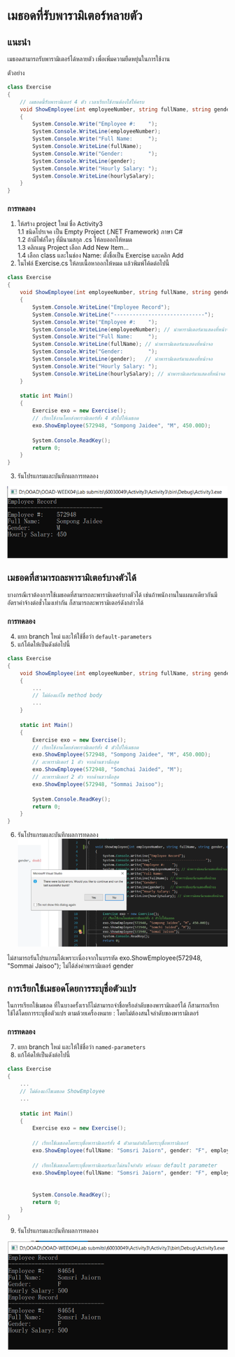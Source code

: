 # เมธอดที่รับพารามิเตอร์หลายตัว 

## แนะนำ

เมธอดสามารถรับพารามิเตอร์ได้หลายตัว เพื่อเพิ่มความยืดหยุ่นในการใช้งาน 

ตัวอย่าง
```C#
class Exercise
{
    // เมธอดนี้รับพารามิเตอร์ 4 ตัว เวลาเรียกใช้งานต้องใส่ให้ครบ
    void ShowEmployee(int employeeNumber, string fullName, string gender, double hourlySalary)
    {
        System.Console.Write("Employee #:    ");
        System.Console.WriteLine(employeeNumber);
        System.Console.Write("Full Name:     ");
        System.Console.WriteLine(fullName);
        System.Console.Write("Gender:        ");
        System.Console.WriteLine(gender);
        System.Console.Write("Hourly Salary: ");
        System.Console.WriteLine(hourlySalary);
    }
}
```


### การทดลอง

1. ให้สร้าง project ใหม่ ชื่อ Activity3   
   1.1 ชนิดโปรเจค เป็น Empty Project (.NET Framework) ภาษา C#  
   1.2 ถ้ามีไฟล์ใดๆ ที่มีนามสกุล .cs ให้ลบออกให้หมด  
   1.3 คลิกเมนู Project เลือก Add New Item...  
   1.4 เลือก class และในช่อง Name: ตั้งชื่อเป็น Exercise และคลิก Add  
2. ในไฟล์ Exercise.cs ให้ลบเนื้อหาออกให้หมด แล้วพิมพ์โค้ดต่อไปนี้

``` C#
class Exercise
{
    void ShowEmployee(int employeeNumber, string fullName, string gender, double hourlySalary)
    {
        System.Console.WriteLine("Employee Record");
        System.Console.WriteLine("-----------------------------");
        System.Console.Write("Employee #:    ");
        System.Console.WriteLine(employeeNumber); // นำพารามิเตอร์มาแสดงที่หน้าจอ
        System.Console.Write("Full Name:     ");
        System.Console.WriteLine(fullName); // นำพารามิเตอร์มาแสดงที่หน้าจอ
        System.Console.Write("Gender:        ");
        System.Console.WriteLine(gender);   // นำพารามิเตอร์มาแสดงที่หน้าจอ
        System.Console.Write("Hourly Salary: ");
        System.Console.WriteLine(hourlySalary); // นำพารามิเตอร์มาแสดงที่หน้าจอ
    }

    static int Main()
    {
        Exercise exo = new Exercise();
        // เรียกใช้งานโดยส่งพารามิเตอร์ทั้ง 4 ตัวไปให้เมธอด
        exo.ShowEmployee(572948, "Sompong Jaidee", "M", 450.00D);

        System.Console.ReadKey();
        return 0;
    }
}
```
3. รันโปรแกรมและบันทึกผลการทดลอง

![A4.png](A4.PNG)


## เมธอดที่สามารถละพารามิเตอร์บางตัวได้
บางกรณีเราต้องการใช้เมธอดที่สามารถละพารามิเตอร์บางตัวได้ เช่นถ้าพนักงานในแผนกเดียวกันมีอัตราค่าจ้างต่อชั่วโมงเท่ากัน ก็สามารถละพารามิเตอร์ดังกล่าวได้ 


### การทดลอง
4. แยก branch ใหม่ และให้ใช้ชื่อว่า `default-parameters`
5. แก้โค้ดให้เป็นดังต่อไปนี้

``` C#
class Exercise
{
    void ShowEmployee(int employeeNumber, string fullName, string gender, double hourlySalary = 500.00D)
    {
        ...
        // ไม่ต้องแก้ไข method body
        ...
    }

    static int Main()
    {
        Exercise exo = new Exercise();
        // เรียกใช้งานโดยส่งพารามิเตอร์ทั้ง 4 ตัวไปให้เมธอด
        exo.ShowEmployee(572948, "Sompong Jaidee", "M", 450.00D);
        // ละพารามิเตอร์ 1 ตัว จากด้านขวามือสุด
        exo.ShowEmployee(572948, "Somchai Jaided", "M");
        // ละพารามิเตอร์ 2 ตัว จากด้านขวามือสุด
        exo.ShowEmployee(572948, "Sommai Jaisoo");

        System.Console.ReadKey();
        return 0;
    }
}
```
6. รันโปรแกรมและบันทึกผลการทดลอง
![A5.png](A5.PNG)

ไม่สามารถรันโปรแกรมได้เพราะเนื่องจากในบรรทัด  exo.ShowEmployee(572948, "Sommai Jaisoo"); ไม่ได้ส่งค่าพารามิเตอร์ gender 

## การเรียกใช้เมธอดโดยการระบุชื่อตัวแปร
ในการเรียกใช้เมธอด ที่ในบางครั้งเราก็ไม่สามารถจำชื่อหรือลำดับของพารามิเตอร์ได้ ก็สามารถเรียกใช้ได้โดยการระบุชื่อตัวแปร ตามด้วยเครื่องหมาย : โดยไม่ต้องสนใจลำดับของพารามิเตอร์


### การทดลอง
7. แยก branch ใหม่ และให้ใช้ชื่อว่า `named-parameters`
8. แก้โค้ดให้เป็นดังต่อไปนี้

``` C#
class Exercise
{
    ...
    // ไม่ต้องแก้ไขเมธอด ShowEmployee
    ...

    static int Main()
    {
        Exercise exo = new Exercise();
        
        // เรียกใช้เมธอดโดยระบุชื่อพารามิเตอร์ทั้ง 4 ตัวตามลำดับโดยระบุชื่อพารามิเตอร์
        exo.ShowEmployee(fullName: "Somsri Jaiorn", gender: "F", employeeNumber: 84654);

        // เรียกใช้เมธอดโดยระบุชื่อพารามิเตอร์และไม่สนใจลำดับ พร้อมละ default parameter
        exo.ShowEmployee(fullName: "Somsri Jaiorn", gender: "F", employeeNumber: 84654);


        System.Console.ReadKey();
        return 0;
    }
}
```
9. รันโปรแกรมและบันทึกผลการทดลอง

![A6.png](A6.PNG)
